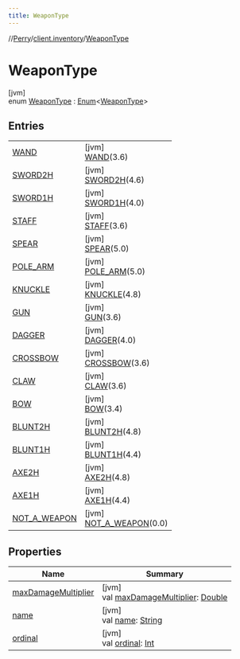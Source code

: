 ```yaml
---
title: WeaponType
---
```

//[Perry](../../../index.html)/[client.inventory](../index.html)/[WeaponType](index.html)



# WeaponType



[jvm]\
enum [WeaponType](index.html) : [Enum](https://kotlinlang.org/api/latest/jvm/stdlib/kotlin/-enum/index.html)<[WeaponType](index.html)>



## Entries


| | |
|---|---|
| [WAND](-w-a-n-d/index.html) | [jvm]<br>[WAND](-w-a-n-d/index.html)(3.6) |
| [SWORD2H](-s-w-o-r-d2-h/index.html) | [jvm]<br>[SWORD2H](-s-w-o-r-d2-h/index.html)(4.6) |
| [SWORD1H](-s-w-o-r-d1-h/index.html) | [jvm]<br>[SWORD1H](-s-w-o-r-d1-h/index.html)(4.0) |
| [STAFF](-s-t-a-f-f/index.html) | [jvm]<br>[STAFF](-s-t-a-f-f/index.html)(3.6) |
| [SPEAR](-s-p-e-a-r/index.html) | [jvm]<br>[SPEAR](-s-p-e-a-r/index.html)(5.0) |
| [POLE_ARM](-p-o-l-e_-a-r-m/index.html) | [jvm]<br>[POLE_ARM](-p-o-l-e_-a-r-m/index.html)(5.0) |
| [KNUCKLE](-k-n-u-c-k-l-e/index.html) | [jvm]<br>[KNUCKLE](-k-n-u-c-k-l-e/index.html)(4.8) |
| [GUN](-g-u-n/index.html) | [jvm]<br>[GUN](-g-u-n/index.html)(3.6) |
| [DAGGER](-d-a-g-g-e-r/index.html) | [jvm]<br>[DAGGER](-d-a-g-g-e-r/index.html)(4.0) |
| [CROSSBOW](-c-r-o-s-s-b-o-w/index.html) | [jvm]<br>[CROSSBOW](-c-r-o-s-s-b-o-w/index.html)(3.6) |
| [CLAW](-c-l-a-w/index.html) | [jvm]<br>[CLAW](-c-l-a-w/index.html)(3.6) |
| [BOW](-b-o-w/index.html) | [jvm]<br>[BOW](-b-o-w/index.html)(3.4) |
| [BLUNT2H](-b-l-u-n-t2-h/index.html) | [jvm]<br>[BLUNT2H](-b-l-u-n-t2-h/index.html)(4.8) |
| [BLUNT1H](-b-l-u-n-t1-h/index.html) | [jvm]<br>[BLUNT1H](-b-l-u-n-t1-h/index.html)(4.4) |
| [AXE2H](-a-x-e2-h/index.html) | [jvm]<br>[AXE2H](-a-x-e2-h/index.html)(4.8) |
| [AXE1H](-a-x-e1-h/index.html) | [jvm]<br>[AXE1H](-a-x-e1-h/index.html)(4.4) |
| [NOT_A_WEAPON](-n-o-t_-a_-w-e-a-p-o-n/index.html) | [jvm]<br>[NOT_A_WEAPON](-n-o-t_-a_-w-e-a-p-o-n/index.html)(0.0) |


## Properties


| Name | Summary |
|---|---|
| [maxDamageMultiplier](max-damage-multiplier.html) | [jvm]<br>val [maxDamageMultiplier](max-damage-multiplier.html): [Double](https://kotlinlang.org/api/latest/jvm/stdlib/kotlin/-double/index.html) |
| [name](index.html#1994344751%2FProperties%2F863300109) | [jvm]<br>val [name](index.html#1994344751%2FProperties%2F863300109): [String](https://kotlinlang.org/api/latest/jvm/stdlib/kotlin/-string/index.html) |
| [ordinal](index.html#716200879%2FProperties%2F863300109) | [jvm]<br>val [ordinal](index.html#716200879%2FProperties%2F863300109): [Int](https://kotlinlang.org/api/latest/jvm/stdlib/kotlin/-int/index.html) |

